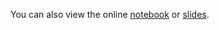 You can also view the online [notebook](http://nbviewer.ipython.org/github/iit-cs429/main/blob/master/lectures/lec04/Dictionary.ipynb) or [slides](https://rawgithub.com/iit-cs429/main/master/lectures/lec04/Dictionary.slides.html).

